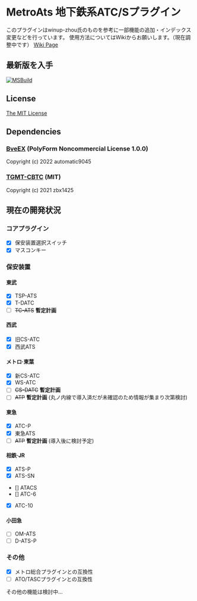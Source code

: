 # MetroAts 地下鉄系ATC/Sプラグイン 
このプラグインはwinup-zhou氏のものを参考に一部機能の追加・インデックス変更などを行っています。
使用方法についてはWikiからお願いします。（現在調整中です）
[Wiki Page](https://github.com/mashiron-unyu/MetroAts/wiki)

## 最新版を入手
[![MSBuild](https://github.com/mashiron-unyu/MetroAts/actions/workflows/build.yml/badge.svg)](https://github.com/mashiron-unyu/MetroAts/actions/workflows/build.yml)

## License
[The MIT License](LICENSE)

## Dependencies
### [BveEX](https://github.com/automatic9045/BveEX) (PolyForm Noncommercial License 1.0.0)

Copyright (c) 2022 automatic9045

### [TGMT-CBTC](https://github.com/zbx1425/TGMT-CBTC) (MIT)

Copyright (c) 2021 zbx1425


## 現在の開発状況
### コアプラグイン
- [x] 保安装置選択スイッチ
- [x] マスコンキー
### 保安装置
#### 東武
- [x] TSP-ATS
- [x] T-DATC
- [ ] ~~TC-ATS~~ __暫定計画__
#### 西武
- [x] 旧CS-ATC
- [x] 西武ATS
#### メトロ·東葉
- [x] 新CS-ATC
- [x] WS-ATC
- [ ] ~~CS-DATC~~ __暫定計画__
- [ ] ~~ATP~~ __暫定計画__ (丸ノ内線で導入済だが未確認のため情報が集まり次第検討)
#### 東急
- [x] ATC-P
- [x] 東急ATS
- [ ] ~~ATP~~ __暫定計画__ (導入後に検討予定)
#### 相鉄·JR
- [x] ATS-P
- [x] ATS-SN
- [] ATACS
- [] ATC-6
- [x] ATC-10
#### 小田急
- [ ] OM-ATS
- [ ] D-ATS-P
### その他
- [x] メトロ総合プラグインとの互換性
- [ ] ATO/TASCプラグインとの互換性

その他の機能は検討中...

